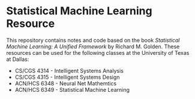 # Statistical Machine Learning Resource

This repository contains notes and code based on the book *Statistical Machine Learning: A Unified Framework* by Richard M. Golden.
These resources can be used for the following classes at the University of Texas at Dallas:
* CS/CGS 4314 - Intelligent Systems Analysis
* CS/CGS 4315 - Intelligent Systems Design
* ACN/HCS 6348 - Neural Net Mathemtics
* ACN/HCS 6349 - Statistical Machine Learning